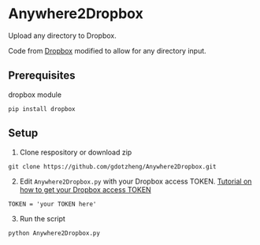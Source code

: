 # Anywhere2Dropbox
Upload any directory to Dropbox.

Code from [Dropbox](https://github.com/dropbox/dropbox-sdk-python/tree/master/example)
modified to allow for any directory input.

## Prerequisites
dropbox module
```
pip install dropbox
```

## Setup
1) Clone respository or download zip
```
git clone https://github.com/gdotzheng/Anywhere2Dropbox.git
```
2) Edit ```Anywhere2Dropbox.py``` with your Dropbox access TOKEN. [Tutorial on how to get your Dropbox access TOKEN](https://www.iperiusbackup.net/en/create-dropbox-app-get-authentication-token/)
```
TOKEN = 'your TOKEN here'
```
3) Run the script
```
python Anywhere2Dropbox.py
```
